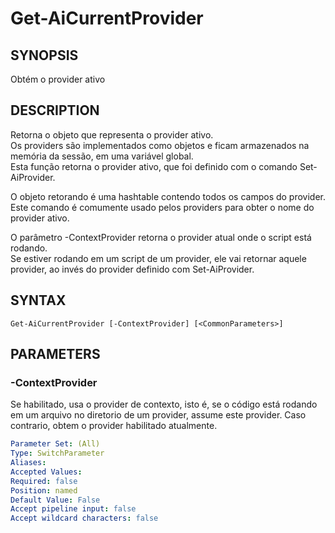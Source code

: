﻿---
external help file: powershai-help.xml
schema: 2.0.0
powershai: true
---

# Get-AiCurrentProvider

## SYNOPSIS <!--!= @#Synop !-->
Obtém o provider ativo

## DESCRIPTION <!--!= @#Desc !-->
Retorna o objeto que representa o provider ativo.  
Os providers são implementados como objetos e ficam armazenados na memória da sessão, em uma variável global.  
Esta função retorna o provider ativo, que foi definido com o comando Set-AiProvider.

O objeto retorando é uma hashtable contendo todos os campos do provider.  
Este comando é comumente usado pelos providers para obter o nome do provider ativo.  

O parâmetro -ContextProvider retorna o provider atual onde o script está rodando.  
Se estiver rodando em um script de um provider, ele vai retornar aquele provider, ao invés do provider definido com Set-AiProvider.

## SYNTAX <!--!= @#Syntax !-->

```
Get-AiCurrentProvider [-ContextProvider] [<CommonParameters>]
```

## PARAMETERS <!--!= @#Params !-->

### -ContextProvider
Se habilitado, usa o provider de contexto, isto é, se o código está rodando em um arquivo no diretorio de um provider, assume este provider.
Caso contrario, obtem o provider habilitado atualmente.

```yml
Parameter Set: (All)
Type: SwitchParameter
Aliases: 
Accepted Values: 
Required: false
Position: named
Default Value: False
Accept pipeline input: false
Accept wildcard characters: false
```